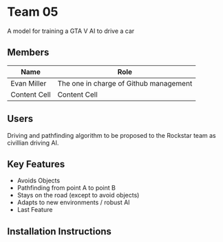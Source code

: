 # Team 05
A model for training a GTA V AI to drive a car

## Members
| Name  | Role |
| ------------- | ------------- |
| Evan Miller  | The one in charge of Github management  |
| Content Cell  | Content Cell  |
## Users
Driving and pathfinding algorithm to be proposed to the Rockstar team as civillian driving AI.

## Key Features
- Avoids Objects
- Pathfinding from point A to point B
- Stays on the road (except to avoid objects)
- Adapts to new environments / robust AI
- Last Feature


## Installation Instructions
